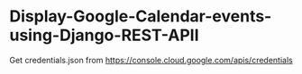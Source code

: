 # Display-Google-Calendar-events-using-Django-REST-APII

Get credentials.json from https://console.cloud.google.com/apis/credentials
